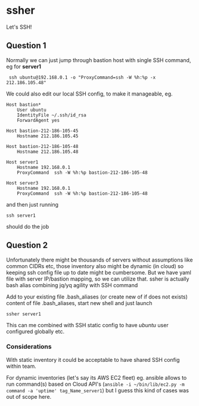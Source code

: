 # ssher
Let's SSH!

## Question 1

Normally we can just jump through bastion host with single SSH command, eg for **server1**
```
 ssh ubuntu@192.168.0.1 -o "ProxyCommand=ssh -W %h:%p -x 212.186.105.48"
```

We could also edit our local SSH config, to make it manageable, eg.

```
Host bastion*
    User ubuntu
    IdentityFile ~/.ssh/id_rsa
    ForwardAgent yes

Host bastion-212-186-105-45
    Hostname 212.186.105.45

Host bastion-212-186-105-48
    Hostname 212.186.105.48

Host server1
    Hostname 192.168.0.1
    ProxyCommand  ssh -W %h:%p bastion-212-186-105-48

Host server3
    Hostname 192.168.0.1
    ProxyCommand  ssh -W %h:%p bastion-212-186-105-48

```

and then just running 
```
ssh server1
```
should do the job

## Question 2

Unfortunately there might be thousands of servers without assumptions like common CIDRs etc, 
those inventory also might be dynamic (in cloud) so keeping ssh config file up to date might be cumbersome.
But we have yaml file with server IP/bastion mapping, so we can utilize that. 
ssher is actually bash alias combining jq/yq agility with SSH command

Add to your existing file .bash_aliases (or create new of if does not exists) content of file .bash_aliases, start new shell and just launch 

```
ssher server1
```
This can me combined with SSH static config to have *ubuntu* user configured globally etc.

### Considerations
With static inventory it could be acceptable to have shared SSH config within team.

For dynamic inventories (let's say its AWS EC2 fleet) eg. ansible allows to run command(s) based on Cloud API's 
(```ansible -i ~/bin/lib/ec2.py -m command -a 'uptime' tag_Name_server1```)
but I guess this kind of cases was out of scope here.